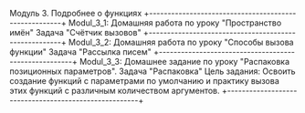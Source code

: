Модуль 3. Подробнее о функциях
+------------------------------------------------------+
Modul_3_1: Домашняя работа по уроку "Пространство имён"
                               Задача "Счётчик вызовов"
+------------------------------------------------------+
Modul_3_2: Домашняя работа по уроку "Способы вызова функции"
                                Задача "Рассылка писем"
+------------------------------------------------------+
Modul_3_3: Домашнее задание по уроку "Распаковка позиционных параметров".
                               Задача "Распаковка"
Цель задания: Освоить создание функций с параметрами по умолчанию и практику вызова этих функций с различным количеством аргументов.
+------------------------------------------------------+

